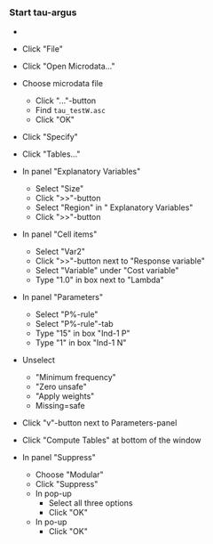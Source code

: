 ### Start tau-argus

*

* Click "File"
* Click "Open Microdata..." 
* Choose microdata file
  * Click "..."-button
  * Find `tau_testW.asc`
  * Click "OK"
* Click "Specify"
* Click "Tables..."
* In panel "Explanatory Variables"
  * Select "Size"
  * Click ">>"-button
  * Select "Region" in " Explanatory Variables"
  * Click ">>"-button
* In panel "Cell items"
  * Select "Var2"
  * Click ">>"-button next to "Response variable"
  * Select "Variable" under "Cost variable"
  * Type "1.0" in box next to "Lambda"
* In panel "Parameters"
  * Select "P%-rule"
  * Select "P%-rule"-tab
  * Type "15" in box "Ind-1 P"
  * Type "1" in box "Ind-1 N"
* Unselect
  * "Minimum frequency"
  * "Zero unsafe"
  * "Apply weights"
  * Missing=safe
* Click "v"-button next to Parameters-panel
* Click "Compute Tables" at bottom of the window
* In panel "Suppress" 
  * Choose "Modular"
  * Click "Suppress"
  * In pop-up
    * Select all three options
    * Click "OK"
  * In po-up 
    * Click "OK"
